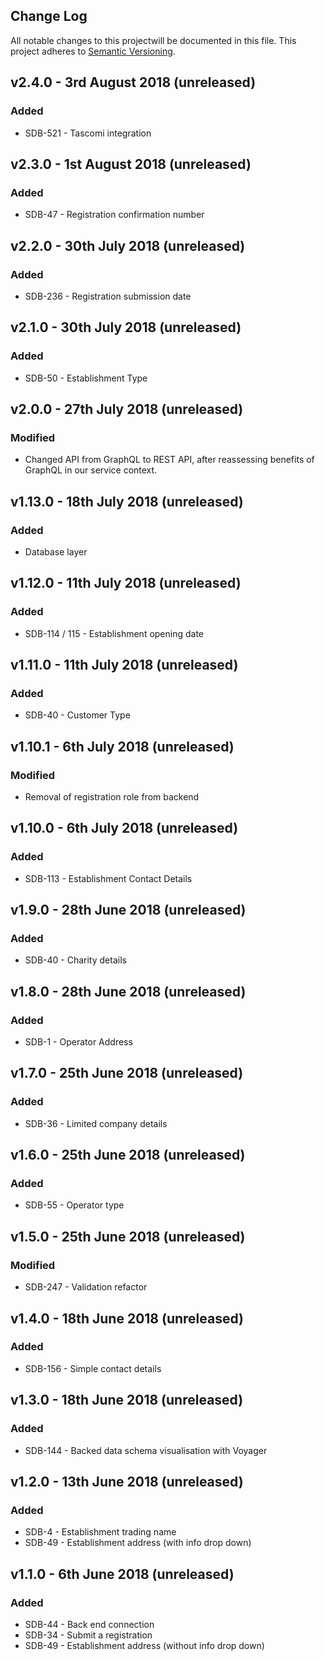 ## Change Log

All notable changes to this projectwill be documented in this file.
This project adheres to [Semantic Versioning](http://semver.org/).

## v2.4.0 - 3rd August 2018 (unreleased)

### Added

- SDB-521 - Tascomi integration

## v2.3.0 - 1st August 2018 (unreleased)

### Added

- SDB-47 - Registration confirmation number

## v2.2.0 - 30th July 2018 (unreleased)

### Added

- SDB-236 - Registration submission date

## v2.1.0 - 30th July 2018 (unreleased)

### Added

- SDB-50 - Establishment Type

## v2.0.0 - 27th July 2018 (unreleased)

### Modified

- Changed API from GraphQL to REST API, after reassessing benefits of GraphQL in our service context.

## v1.13.0 - 18th July 2018 (unreleased)

### Added

- Database layer

## v1.12.0 - 11th July 2018 (unreleased)

### Added

- SDB-114 / 115 - Establishment opening date

## v1.11.0 - 11th July 2018 (unreleased)

### Added

- SDB-40 - Customer Type

## v1.10.1 - 6th July 2018 (unreleased)

### Modified

- Removal of registration role from backend

## v1.10.0 - 6th July 2018 (unreleased)

### Added

- SDB-113 - Establishment Contact Details

## v1.9.0 - 28th June 2018 (unreleased)

### Added

- SDB-40 - Charity details

## v1.8.0 - 28th June 2018 (unreleased)

### Added

- SDB-1 - Operator Address

## v1.7.0 - 25th June 2018 (unreleased)

### Added

- SDB-36 - Limited company details

## v1.6.0 - 25th June 2018 (unreleased)

### Added

- SDB-55 - Operator type

## v1.5.0 - 25th June 2018 (unreleased)

### Modified

- SDB-247 - Validation refactor

## v1.4.0 - 18th June 2018 (unreleased)

### Added

- SDB-156 - Simple contact details

## v1.3.0 - 18th June 2018 (unreleased)

### Added

- SDB-144 - Backed data schema visualisation with Voyager

## v1.2.0 - 13th June 2018 (unreleased)

### Added

- SDB-4 - Establishment trading name
- SDB-49 - Establishment address (with info drop down)

## v1.1.0 - 6th June 2018 (unreleased)

### Added

- SDB-44 - Back end connection
- SDB-34 - Submit a registration
- SDB-49 - Establishment address (without info drop down)
